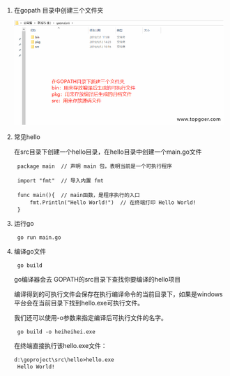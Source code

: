 1. 在gopath 目录中创建三个文件夹

   ![avatar](../../assets/4.png)

2. 常见hello 

   在src目录下创建一个hello目录，在hello目录中创建一个main.go文件

        package main  // 声明 main 包，表明当前是一个可执行程序

        import "fmt"  // 导入内置 fmt 

        func main(){  // main函数，是程序执行的入口
            fmt.Println("Hello World!")  // 在终端打印 Hello World!
        }

3. 运行go

        go run main.go 

4. 编译go文件

        go build

    go编译器会去 GOPATH的src目录下查找你要编译的hello项目

    编译得到的可执行文件会保存在执行编译命令的当前目录下，如果是windows平台会在当前目录下找到hello.exe可执行文件。

    我们还可以使用-o参数来指定编译后可执行文件的名字。

        go build -o heiheihei.exe

   在终端直接执行该hello.exe文件：

       d:\goproject\src\hello>hello.exe
        Hello World!
